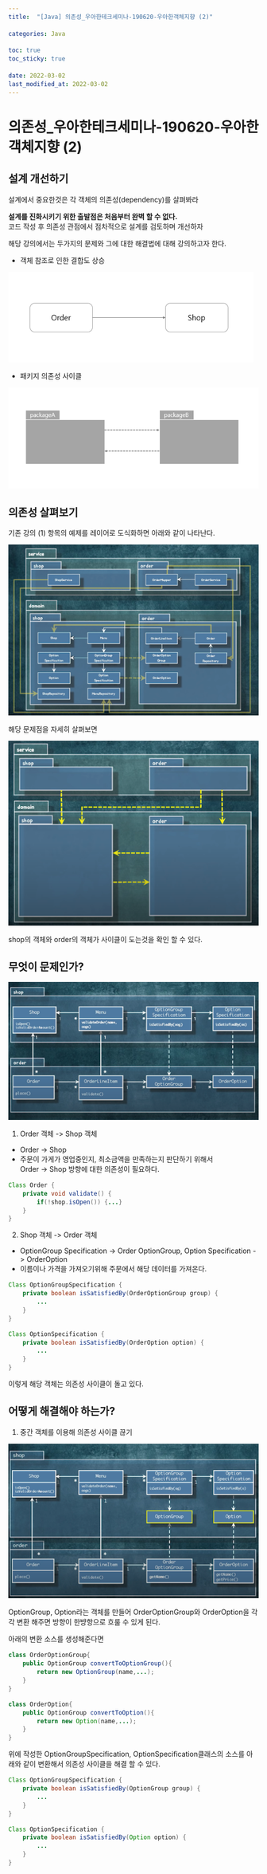 ```yaml
---
title:  "[Java] 의존성_우아한테크세미나-190620-우아한객체지향 (2)"

categories: Java

toc: true
toc_sticky: true

date: 2022-03-02
last_modified_at: 2022-03-02
---
```


# 의존성_우아한테크세미나-190620-우아한객체지향 (2)

## 설계 개선하기

설계에서 중요한것은 각 객체의 의존성(dependency)를 살펴봐라

**설계를 진화시키기 위한 출발점은 처음부터 완벽 할 수 없다.**  
코드 작성 후 의존성 관점에서 점차적으로 설계를 검토하며 개선하자

해당 강의에서는 두가지의 문제와 그에 대한 해결법에 대해 강의하고자 한다.

- 객체 참조로 인한 결합도 상승

![문제1](/assets/image/2022/2022-03-02/exam001.PNG)

- 패키지 의존성 사이클

![문제2](/assets/image/2022/2022-03-02/exam002.PNG)

## 의존성 살펴보기

기존 강의 (1) 항목의 예제를 레이어로 도식화하면 아래와 같이 나타난다.

![문제3](/assets/image/2022/2022-03-02/exam003.PNG)

해당 문제점을 자세히 살펴보면

![문제4](/assets/image/2022/2022-03-02/exam004.PNG)

shop의 객체와 order의 객체가 사이클이 도는것을 확인 할 수 있다.

## 무엇이 문제인가?

![문제5](/assets/image/2022/2022-03-02/exam005.PNG)

1. Order 객체 -> Shop 객체 
  - Order -> Shop
  - 주문이 가게가 영업중인지, 최소금액을 만족하는지 판단하기 위해서  
    Order -> Shop 방향에 대한 의존성이 필요하다.  
```java
Class Order {
    private void validate() {
        if(!shop.isOpen()) {...}    
    }    
}
```

2. Shop 객체 -> Order 객체
  - OptionGroup Specification -> Order OptionGroup, Option Specification -> OrderOption 
  - 이름이나 가격을 가져오기위해 주문에서 해당 데이터를 가져온다.
```java
Class OptionGroupSpecification {
    private boolean isSatisfiedBy(OrderOptionGroup group) {
        ...
    }    
}
```
```java
Class OptionSpecification {
    private boolean isSatisfiedBy(OrderOption option) {
        ...
    }
}
```

이렇게 해당 객체는 의존성 사이클이 돌고 있다.

## 어떻게 해결해야 하는가?

1. 중간 객체를 이용해 의존성 사이클 끊기

![문제6](/assets/image/2022/2022-03-02/exam006.PNG)

OptionGroup, Option라는 객체를 만들어 OrderOptionGroup와 OrderOption을 각각 변환 해주면 방향이 한뱡항으로 흐룰 수 있게 된다. 

아래의 변환 소스를 생성해준다면

```java
class OrderOptionGroup{
    public OptionGroup convertToOptionGroup(){
        return new OptionGroup(name,...);
    }
}
```

```java
class OrderOption{
    public OptionGroup convertToOption(){
        return new Option(name,...);
    }
}
```

위에 작성한 OptionGroupSpecification, OptionSpecification클래스의 소스를 아래와 같이 변환해서 의존성 사이클을 해결 할 수 있다.

```java
Class OptionGroupSpecification {
    private boolean isSatisfiedBy(OptionGroup group) {
        ...
    }    
}
```

```java
Class OptionSpecification {
    private boolean isSatisfiedBy(Option option) {
        ...
    }
}
```

